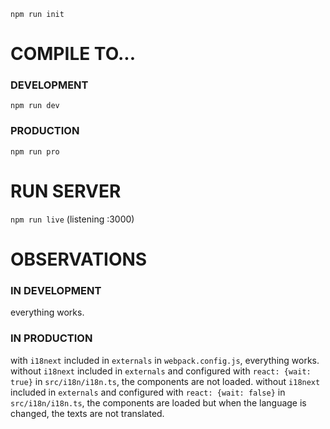 `npm run init`

# COMPILE TO...

### DEVELOPMENT

`npm run dev`

### PRODUCTION

`npm run pro`

# RUN SERVER

`npm run live` (listening :3000)

# OBSERVATIONS

### IN DEVELOPMENT

everything works.

### IN PRODUCTION

with `i18next` included in `externals` in `webpack.config.js`, everything works.
without `i18next` included in `externals` and configured with `react: {wait: true}` in `src/i18n/i18n.ts`, the components are not loaded.
without `i18next` included in `externals` and configured with `react: {wait: false}` in `src/i18n/i18n.ts`, the components are loaded but when the language is changed, the texts are not translated.